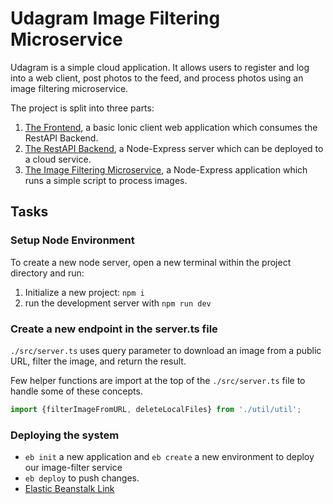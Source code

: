 # Udagram Image Filtering Microservice

Udagram is a simple cloud application. It allows users to register and log into a web client, post photos to the feed, and process photos using an image filtering microservice.

The project is split into three parts:
1. [The Frontend](https://github.com/nalbert9/Cloud_Computing/tree/master/P2_Udagram/Frontend), a basic Ionic client web application which consumes the RestAPI Backend. 
2. [The RestAPI Backend](https://github.com/nalbert9/Cloud_Computing/tree/master/P2_Udagram/Backend), a Node-Express server which can be deployed to a cloud service.
3. [The Image Filtering Microservice](https://github.com/nalbert9/Cloud_Computing/tree/master/P2_Udagram/Udagram_Image_Filtering), a Node-Express application which runs a simple script to process images.

## Tasks

### Setup Node Environment

To create a new node server, open a new terminal within the project directory and run:

1. Initialize a new project: `npm i`
2. run the development server with `npm run dev`

### Create a new endpoint in the server.ts file

`./src/server.ts` uses query parameter to download an image from a public URL, filter the image, and return the result.

Few helper functions are import at the top of the `./src/server.ts`  file to handle some of these concepts.

```typescript
import {filterImageFromURL, deleteLocalFiles} from './util/util';
```

### Deploying the system

* `eb init` a new application and `eb create` a new environment to deploy our image-filter service
* `eb deploy` to push changes.
* [Elastic Beanstalk Link](Udagram-env.eba-gvcx36ef.us-east-2.elasticbeanstalk.com)
 
